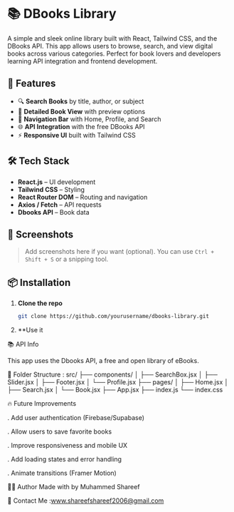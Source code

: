 # 📚 DBooks Library

A simple and sleek online library built with React, Tailwind CSS, and the DBooks API. This app allows users to browse, search, and view digital books across various categories. Perfect for book lovers and developers learning API integration and frontend development.

## 🚀 Features

- 🔍 **Search Books** by title, author, or subject
- 📖 **Detailed Book View** with preview options
- 🧭 **Navigation Bar** with Home, Profile, and Search
- 🌐 **API Integration** with the free DBooks API
- ⚡ **Responsive UI** built with Tailwind CSS

## 🛠️ Tech Stack

- **React.js** – UI development
- **Tailwind CSS** – Styling
- **React Router DOM** – Routing and navigation
- **Axios / Fetch** – API requests
- **Dbooks API** – Book data

## 📸 Screenshots

> Add screenshots here if you want (optional). You can use `Ctrl + Shift + S` or a snipping tool.

## 📦 Installation

1. **Clone the repo**
   ```bash
   git clone https://github.com/yourusername/dbooks-library.git
2. **Use it

📚 API Info

This app uses the Dbooks API, a free and open library of eBooks.

📁 Folder Structure : 
src/
├── components/
│   ├── SearchBox.jsx
│   ├── Slider.jsx
│   ├── Footer.jsx
│   └── Profile.jsx
├── pages/
│   ├── Home.jsx
│   ├── Search.jsx
│   └── Book.jsx
├── App.jsx
├── index.js
└── index.css

🔥 Future Improvements

. Add user authentication (Firebase/Supabase)

. Allow users to save favorite books

. Improve responsiveness and mobile UX

. Add loading states and error handling

. Animate transitions (Framer Motion)

👨‍💻 Author
Made with by Muhammed Shareef

🔗 Contact Me :www.shareefshareef2006@gmail.com


